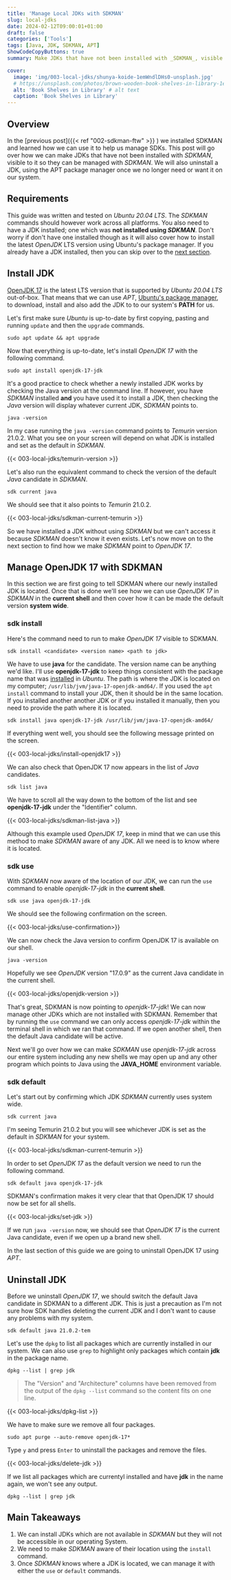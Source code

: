 ```yaml
---
title: 'Manage Local JDKs with SDKMAN'
slug: local-jdks
date: 2024-02-12T09:00:01+01:00
draft: false
categories: ['Tools']
tags: [Java, JDK, SDKMAN, APT]
ShowCodeCopyButtons: true
summary: Make JDKs that have not been installed with _SDKMAN_, visible to it so they can be managed with _SDKMAN_.

cover:
  image: 'img/003-local-jdks/shunya-koide-1emWndlDHs0-unsplash.jpg'
  # https://unsplash.com/photos/brown-wooden-book-shelves-in-library-1emWndlDHs0
  alt: 'Book Shelves in Library' # alt text
  caption: 'Book Shelves in Library'
---
```


## Overview

In the [previous post]({{< ref "002-sdkman-ftw" >}} ) we installed SDKMAN and learned how we can use it to help us manage SDKs. This post will go over how we can make JDKs that have not been installed with _SDKMAN_, visible to it so they can be managed with _SDKMAN_. We will also uninstall a JDK, using the APT package manager once we no longer need or want it on our system.

## Requirements

This guide was written and tested on _Ubuntu 20.04 LTS_. The _SDKMAN_ commands should however work across all platforms. You also need to have a JDK installed; one which was **not installed using _SDKMAN_**. Don't worry if don't have one installed though as it will also cover how to install the latest _OpenJDK_ LTS version using Ubuntu's package manager. If you already have a JDK installed, then you can skip over to the [next section](#make-jdk-visible-in-sdkman).

## Install JDK

[OpenJDK 17](https://openjdk.org/projects/jdk/17/ 'OpenJDK 17') is the latest LTS version that is supported by _Ubuntu 20.04 LTS_ out-of-box. That means that we can use _APT_, [Ubuntu's package manager](https://ubuntu.com/server/docs/package-management 'Ubuntu Package Management'), to download, install and also add the JDK to to our system's **PATH** for us.

Let's first make sure _Ubuntu_ is up-to-date by first copying, pasting and running `update` and then the `upgrade` commands.

```
sudo apt update && apt upgrade
```

Now that everything is up-to-date, let's install _OpenJDK 17_ with the following command.

```
sudo apt install openjdk-17-jdk
```

It's a good practice to check whether a newly installed JDK works by checking the Java version at the command line. If however, you have _SDKMAN_ installed **and** you have used it to install a JDK, then checking the _Java_ version will display whatever current JDK, _SDKMAN_ points to.

```
java -version
```

In my case running the `java -version` command points to _Temurin_ version 21.0.2. What you see on your screen will depend on what JDK is installed and set as the default in _SDKMAN_.

{{< 003-local-jdks/temurin-version >}}

Let's also run the equivalent command to check the version of the default _Java_ candidate in _SDKMAN_.

```
sdk current java
```

We should see that it also points to _Temurin_ 21.0.2.

{{< 003-local-jdks/sdkman-current-temurin >}}

So we have installed a JDK without using _SDKMAN_ but we can't access it because _SDKMAN_ doesn't know it even exists. Let's now move on to the next section to find how we make _SDKMAN_ point to _OpenJDK 17_.

## Manage OpenJDK 17 with SDKMAN

In this section we are first going to tell SDKMAN where our newly installed JDK is located. Once that is done we'll see how we can use _OpenJDK 17_ in _SDKMAN_ in the **current shell** and then cover how it can be made the default version **system wide**.

### sdk install

Here's the command need to run to make _OpenJDK 17_ visible to SDKMAN.

`sdk install <candidate> <version name> <path to jdk>`

We have to use **java** for the candidate. The version name can be anything we'd like. I'll use **openjdk-17-jdk** to keep things consistent with the package name that was [installed](#install-jdk) in _Ubuntu_. The path is where the JDK is located on my computer; `/usr/lib/jvm/java-17-openjdk-amd64/`. If you used the `apt install` command to install your JDK, then it should be in the same location. If you installed another another JDK or if you installed it manually, then you need to provide the path where it is located.

```
sdk install java openjdk-17-jdk /usr/lib/jvm/java-17-openjdk-amd64/
```

If everything went well, you should see the following message printed on the screen.

{{< 003-local-jdks/install-openjdk17 >}}

We can also check that OpenJDK 17 now appears in the list of _Java_ candidates.

```
sdk list java
```

We have to scroll all the way down to the bottom of the list and see **openjdk-17-jdk** under the "Identifier" column.

{{< 003-local-jdks/sdkman-list-java  >}}

Although this example used _OpenJDK 17_, keep in mind that we can use this method to make _SDKMAN_ aware of any JDK. All we need is to know where it is located.

### sdk use

With _SDKMAN_ now aware of the location of our JDK, we can run the `use` command to enable _openjdk-17-jdk_ in the **current shell**.

```
sdk use java openjdk-17-jdk
```

We should see the following confirmation on the screen.

{{< 003-local-jdks/use-confirmation>}}

We can now check the Java version to confirm OpenJDK 17 is available on our shell.

```
java -version
```

Hopefully we see _OpenJDK_ version "17.0.9" as the current Java candidate in the current shell.

{{< 003-local-jdks/openjdk-version >}}

That's great, SDKMAN is now pointing to _openjdk-17-jdk_! We can now manage other JDKs which are not installed with SDKMAN. Remember that by running the `use` command we can only access _openjdk-17-jdk_ within the terminal shell in which we ran that command. If we open another shell, then the default Java candidate will be active.

Next we'll go over how we can make _SDKMAN_ use _openjdk-17-jdk_ across our entire system including any new shells we may open up and any other program which points to Java using the **JAVA_HOME** environment variable.

### sdk default

Let's start out by confirming which JDK _SDKMAN_ currently uses system wide.

```
sdk current java
```

I'm seeing Temurin 21.0.2 but you will see whichever JDK is set as the default in _SDKMAN_ for your system.

{{< 003-local-jdks/sdkman-current-temurin >}}

In order to set _OpenJDK 17_ as the default version we need to run the following command.

```
sdk default java openjdk-17-jdk
```

SDKMAN's confirmation makes it very clear that that OpenJDK 17 should now be set for all shells.

{{< 003-local-jdks/set-jdk >}}

If we run `java -version` now, we should see that _OpenJDK 17_ is the current Java candidate, even if we open up a brand new shell.

In the last section of this guide we are going to uninstall OpenJDK 17 using _APT_.

## Uninstall JDK

Before we uninstall _OpenJDK 17_, we should switch the default Java candidate in SDKMAN to a different JDK. This is just a precaution as I'm not sure how SDK handles deleting the current JDK and I don't want to cause any problems with my system.

```
sdk default java 21.0.2-tem
```

Let's use the `dpkg` to list all packages which are currently installed in our system. We can also use `grep` to highlight only packages which contain **jdk** in the package name.

```
dpkg --list | grep jdk
```

> The "Version" and "Architecture" columns have been removed from the output of the `dpkg --list` command so the content fits on one line.

{{< 003-local-jdks/dpkg-list >}}

We have to make sure we remove all four packages.

```
sudo apt purge --auto-remove openjdk-17*
```

Type `y` and press `Enter` to uninstall the packages and remove the files.

{{< 003-local-jdks/delete-jdk >}}

If we list all packages which are currentyl installed and have **jdk** in the name again, we won't see any output.

```
dpkg --list | grep jdk
```

## Main Takeaways

1. We can install JDKs which are not available in _SDKMAN_ but they will not be accessible in our operating System.
2. We need to make _SDKMAN_ aware of their location using the `install` command.
3. Once _SDKMAN_ knows where a JDK is located, we can manage it with either the `use` or `default` commands.
